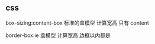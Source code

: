 ##  css
box-sizing:content-box 标准的盒模型
计算宽高 只有 content 
<!-- 24642087540 -->

border-box:ie 盒模型
计算宽高 边框以内都是